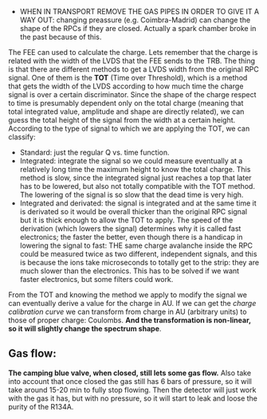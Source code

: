 - WHEN IN TRANSPORT REMOVE THE GAS PIPES IN ORDER TO GIVE IT A WAY OUT: changing preassure (e.g. Coimbra-Madrid) can change the shape of the RPCs if they are closed. Actually a spark chamber broke in the past because of this.

The FEE can used to calculate the charge. Lets remember that the charge is related with the width of the LVDS that the FEE sends to the TRB. The thing is that there are different methods to get a LVDS width from the original RPC signal. One of them is the **TOT** (Time over Threshold), which is a method that gets the width of the LVDS according to how much time the charge signal is over a certain discriminator. Since the shape of the charge respect to time is presumably dependent only on the total charge (meaning that total integrated value, amplitude and shape are directly related), we can guess the total height of the signal from the width at a certain height. According to the type of signal to which we are applying the TOT, we can classify:
- Standard: just the regular Q vs. time function.
- Integrated: integrate the signal so we could measure eventually at a relatively long time the maximum height to know the total charge. This method is slow, since the integrated signal just reaches a top that later has to be lowered, but also not totally compatible with the TOT method. The lowering of the signal is so slow that the dead time is very high.
- Integrated and derivated: the signal is integrated and at the same time it is derivated so it would be overall thicker than the original RPC signal but it is thick enough to allow the TOT to apply. The speed of the derivation (which lowers the signal) determines why it is called fast electronics; the faster the better, even though there is a handicap in lowering the signal to fast: THE same charge avalanche inside the RPC could be measured twice as two different, independent signals, and this is because the ions take microseconds to totally get to the strip: they are much slower than the electronics. This has to be solved if we want faster electronics, but some filters could work.

From the TOT and knowing the method we apply to modify the signal we can eventually derive a value for the charge in AU. If we can get the *charge calibration curve* we can transform from charge in AU (arbitrary units) to those of proper charge: Coulombs. **And the transformation is non-linear, so it will slightly change the spectrum shape**.


## Gas flow:
**The camping blue valve, when closed, still lets some gas flow.** Also take into account that once closed the gas still has 6 bars of pressure, so it will take around 15-20 min to fully stop flowing. Then the detector will just work with the gas it has, but with no pressure, so it will start to leak and loose the purity of the R134A.
